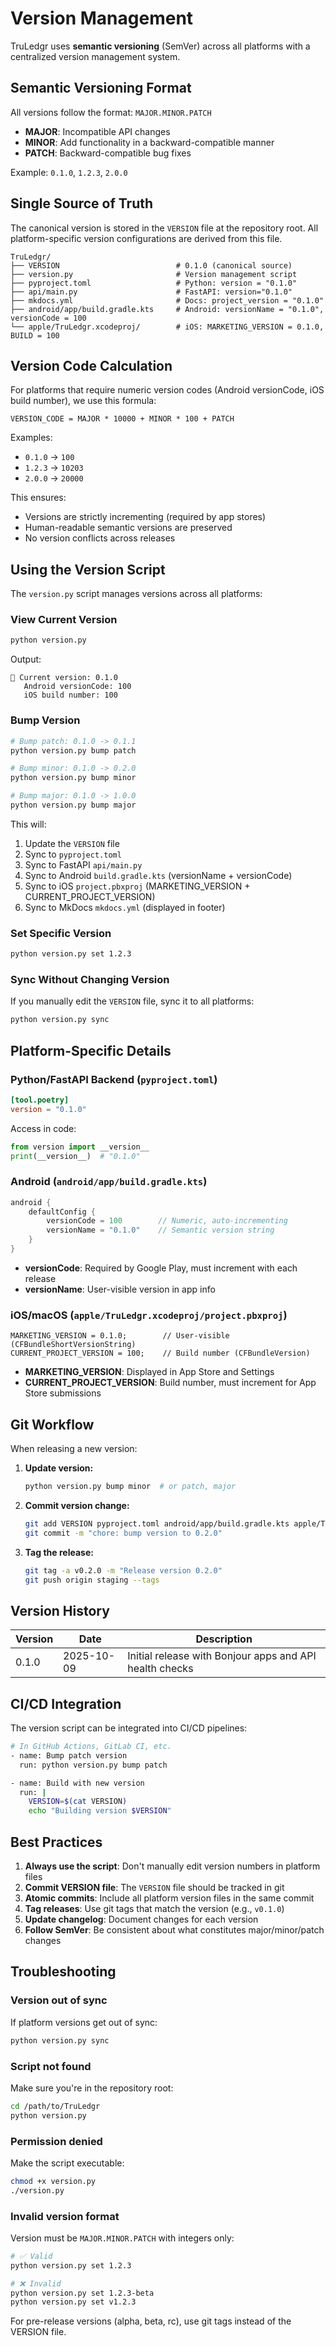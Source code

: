 # Version Management

TruLedgr uses **semantic versioning** (SemVer) across all platforms with a centralized version management system.

## Semantic Versioning Format

All versions follow the format: `MAJOR.MINOR.PATCH`

- **MAJOR**: Incompatible API changes
- **MINOR**: Add functionality in a backward-compatible manner
- **PATCH**: Backward-compatible bug fixes

Example: `0.1.0`, `1.2.3`, `2.0.0`

## Single Source of Truth

The canonical version is stored in the `VERSION` file at the repository root. All platform-specific version configurations are derived from this file.

```
TruLedgr/
├── VERSION                          # 0.1.0 (canonical source)
├── version.py                       # Version management script
├── pyproject.toml                   # Python: version = "0.1.0"
├── api/main.py                      # FastAPI: version="0.1.0"
├── mkdocs.yml                       # Docs: project_version = "0.1.0"
├── android/app/build.gradle.kts     # Android: versionName = "0.1.0", versionCode = 100
└── apple/TruLedgr.xcodeproj/        # iOS: MARKETING_VERSION = 0.1.0, BUILD = 100
```

## Version Code Calculation

For platforms that require numeric version codes (Android versionCode, iOS build number), we use this formula:

```
VERSION_CODE = MAJOR * 10000 + MINOR * 100 + PATCH
```

Examples:
- `0.1.0` → `100`
- `1.2.3` → `10203`
- `2.0.0` → `20000`

This ensures:
- Versions are strictly incrementing (required by app stores)
- Human-readable semantic versions are preserved
- No version conflicts across releases

## Using the Version Script

The `version.py` script manages versions across all platforms:

### View Current Version

```bash
python version.py
```

Output:
```
📌 Current version: 0.1.0
   Android versionCode: 100
   iOS build number: 100
```

### Bump Version

```bash
# Bump patch: 0.1.0 -> 0.1.1
python version.py bump patch

# Bump minor: 0.1.0 -> 0.2.0
python version.py bump minor

# Bump major: 0.1.0 -> 1.0.0
python version.py bump major
```

This will:

1. Update the `VERSION` file
2. Sync to `pyproject.toml`
3. Sync to FastAPI `api/main.py`
4. Sync to Android `build.gradle.kts` (versionName + versionCode)
5. Sync to iOS `project.pbxproj` (MARKETING_VERSION + CURRENT_PROJECT_VERSION)
6. Sync to MkDocs `mkdocs.yml` (displayed in footer)

### Set Specific Version

```bash
python version.py set 1.2.3
```

### Sync Without Changing Version

If you manually edit the `VERSION` file, sync it to all platforms:

```bash
python version.py sync
```

## Platform-Specific Details

### Python/FastAPI Backend (`pyproject.toml`)

```toml
[tool.poetry]
version = "0.1.0"
```

Access in code:
```python
from version import __version__
print(__version__)  # "0.1.0"
```

### Android (`android/app/build.gradle.kts`)

```kotlin
android {
    defaultConfig {
        versionCode = 100        // Numeric, auto-incrementing
        versionName = "0.1.0"    // Semantic version string
    }
}
```

- **versionCode**: Required by Google Play, must increment with each release
- **versionName**: User-visible version in app info

### iOS/macOS (`apple/TruLedgr.xcodeproj/project.pbxproj`)

```
MARKETING_VERSION = 0.1.0;        // User-visible (CFBundleShortVersionString)
CURRENT_PROJECT_VERSION = 100;    // Build number (CFBundleVersion)
```

- **MARKETING_VERSION**: Displayed in App Store and Settings
- **CURRENT_PROJECT_VERSION**: Build number, must increment for App Store submissions

## Git Workflow

When releasing a new version:

1. **Update version:**
   ```bash
   python version.py bump minor  # or patch, major
   ```

2. **Commit version change:**
   ```bash
   git add VERSION pyproject.toml android/app/build.gradle.kts apple/TruLedgr.xcodeproj/project.pbxproj
   git commit -m "chore: bump version to 0.2.0"
   ```

3. **Tag the release:**
   ```bash
   git tag -a v0.2.0 -m "Release version 0.2.0"
   git push origin staging --tags
   ```

## Version History

| Version | Date | Description |
|---------|------|-------------|
| 0.1.0   | 2025-10-09 | Initial release with Bonjour apps and API health checks |

## CI/CD Integration

The version script can be integrated into CI/CD pipelines:

```bash
# In GitHub Actions, GitLab CI, etc.
- name: Bump patch version
  run: python version.py bump patch

- name: Build with new version
  run: |
    VERSION=$(cat VERSION)
    echo "Building version $VERSION"
```

## Best Practices

1. **Always use the script**: Don't manually edit version numbers in platform files
2. **Commit VERSION file**: The `VERSION` file should be tracked in git
3. **Atomic commits**: Include all platform version files in the same commit
4. **Tag releases**: Use git tags that match the version (e.g., `v0.1.0`)
5. **Update changelog**: Document changes for each version
6. **Follow SemVer**: Be consistent about what constitutes major/minor/patch changes

## Troubleshooting

### Version out of sync

If platform versions get out of sync:

```bash
python version.py sync
```

### Script not found

Make sure you're in the repository root:

```bash
cd /path/to/TruLedgr
python version.py
```

### Permission denied

Make the script executable:

```bash
chmod +x version.py
./version.py
```

### Invalid version format

Version must be `MAJOR.MINOR.PATCH` with integers only:

```bash
# ✅ Valid
python version.py set 1.2.3

# ❌ Invalid
python version.py set 1.2.3-beta
python version.py set v1.2.3
```

For pre-release versions (alpha, beta, rc), use git tags instead of the VERSION file.
